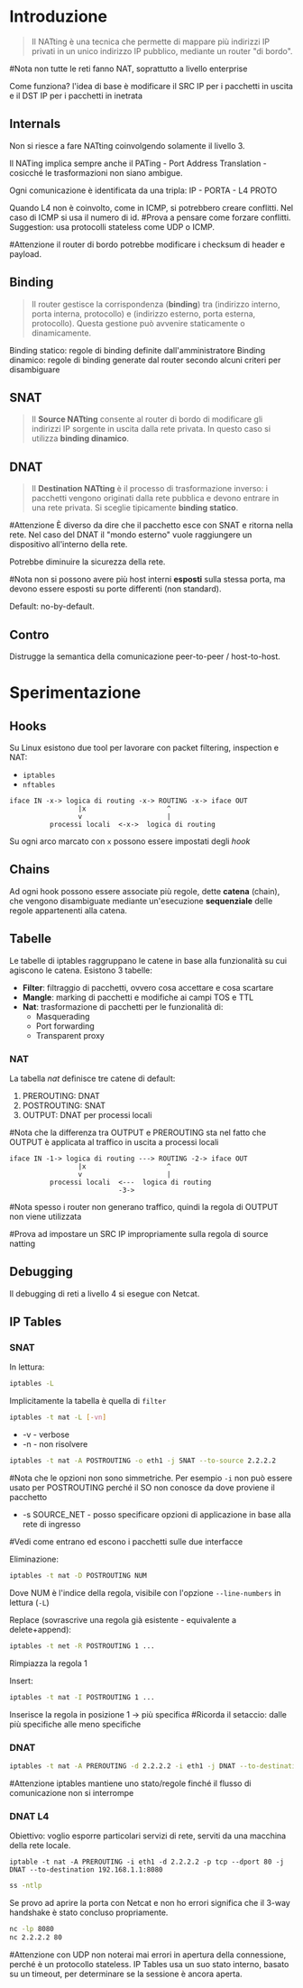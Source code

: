 # Introduzione
>Il NATting è una tecnica che permette di mappare più indirizzi IP privati in un unico indirizzo IP pubblico, mediante un router "di bordo".

#Nota non tutte le reti fanno NAT, soprattutto a livello enterprise

Come funziona? l'idea di base è modificare il SRC IP per i pacchetti in uscita e il DST IP per i pacchetti in inetrata
## Internals
Non si riesce a fare NATting coinvolgendo solamente il livello 3.

Il NATing implica sempre anche il PATing - Port Address Translation - cosicché le trasformazioni non siano ambigue.

Ogni comunicazione è identificata da una tripla: IP - PORTA - L4 PROTO

Quando L4 non è coinvolto, come in ICMP, si potrebbero creare conflitti. Nel caso di ICMP si usa il numero di id.
#Prova a pensare come forzare conflitti. Suggestion: usa protocolli stateless come UDP o ICMP.

#Attenzione il router di bordo potrebbe modificare i checksum di header e payload.

## Binding
>Il router gestisce la corrispondenza (**binding**) tra (indirizzo interno, porta interna, protocollo) e (indirizzo esterno, porta esterna, protocollo). Questa gestione può avvenire staticamente o dinamicamente.

Binding statico: regole di binding definite dall'amministratore
Binding dinamico: regole di binding generate dal router secondo alcuni criteri per disambiguare
## SNAT
>Il **Source NATting** consente al router di bordo di modificare gli indirizzi IP sorgente in uscita dalla rete privata. In questo caso si utilizza **binding dinamico**.

## DNAT
>Il **Destination NATting** è il processo di trasformazione inverso: i pacchetti vengono originati dalla rete pubblica e devono entrare in una rete privata. Si sceglie tipicamente **binding statico**.

#Attenzione È diverso da dire che il pacchetto esce con SNAT e ritorna nella rete. Nel caso del DNAT il "mondo esterno" vuole raggiungere un dispositivo all'interno della rete.

Potrebbe diminuire la sicurezza della rete.

#Nota non si possono avere più host interni **esposti** sulla stessa porta, ma devono essere esposti su porte differenti (non standard).

Default: no-by-default.
## Contro
Distrugge la semantica della comunicazione peer-to-peer / host-to-host.

# Sperimentazione
## Hooks
Su Linux esistono due tool per lavorare con packet filtering, inspection e NAT:
- `iptables`
- `nftables`

```
iface IN -x-> logica di routing -x-> ROUTING -x-> iface OUT
                 |x                    ^
                 v                     |
          processi locali  <-x->  logica di routing
```

Su ogni arco marcato con `x` possono essere impostati degli *hook*

## Chains
Ad ogni hook possono essere associate più regole, dette **catena** (chain), che vengono disambiguate mediante un'esecuzione **sequenziale** delle regole appartenenti alla catena.
## Tabelle
Le tabelle di iptables raggruppano le catene in base alla funzionalità su cui agiscono le catena. Esistono 3 tabelle:
- **Filter**: filtraggio di pacchetti, ovvero cosa accettare e cosa scartare
- **Mangle**: marking di pacchetti e modifiche ai campi TOS e TTL
- **Nat**: trasformazione di pacchetti per le funzionalità di:
	- Masquerading
	- Port forwarding
	- Transparent proxy

### NAT
La tabella *nat* definisce tre catene di default:
1. PREROUTING: DNAT
2. POSTROUTING: SNAT
3. OUTPUT: DNAT per processi locali

#Nota che la differenza tra OUTPUT e PREROUTING sta nel fatto che OUTPUT è applicata al traffico in uscita a processi locali

```
iface IN -1-> logica di routing ---> ROUTING -2-> iface OUT
                 |x                    ^
                 v                     |
          processi locali  <---  logica di routing
                           -3->
```

#Nota spesso i router non generano traffico, quindi la regola di OUTPUT non viene utilizzata

#Prova ad impostare un SRC IP impropriamente sulla regola di source natting

## Debugging
Il debugging di reti a livello 4 si esegue con Netcat.

## IP Tables
### SNAT
In lettura:
```bash
iptables -L
```

Implicitamente la tabella è quella di `filter`

```bash
iptables -t nat -L [-vn]
```
- -v - verbose
- -n - non risolvere

```bash
iptables -t nat -A POSTROUTING -o eth1 -j SNAT --to-source 2.2.2.2
```

#Nota che le opzioni non sono simmetriche. Per esempio `-i` non può essere usato per POSTROUTING perché il SO non conosce da dove proviene il pacchetto

- -s SOURCE_NET - posso specificare opzioni di applicazione in base alla rete di ingresso

#Vedi come entrano ed escono i pacchetti sulle due interfacce

Eliminazione:
```bash
iptables -t nat -D POSTROUTING NUM
```
Dove NUM è l'indice della regola, visibile con l'opzione `--line-numbers` in lettura (`-L`)

Replace (sovrascrive una regola già esistente - equivalente a delete+append):
```bash
iptables -t net -R POSTROUTING 1 ...
```
Rimpiazza la regola 1

Insert:
```bash
iptables -t nat -I POSTROUTING 1 ...
```
Inserisce la regola in posizione 1 -> più specifica
#Ricorda il setaccio: dalle più specifiche alle meno specifiche

### DNAT
```bash
iptables -t nat -A PREROUTING -d 2.2.2.2 -i eth1 -j DNAT --to-destination 192.168.1.1
```


#Attenzione iptables mantiene uno stato/regole finché il flusso di comunicazione non si interrompe

### DNAT L4
Obiettivo: voglio esporre particolari servizi di rete, serviti da una macchina della rete locale.

```
iptable -t nat -A PREROUTING -i eth1 -d 2.2.2.2 -p tcp --dport 80 -j DNAT --to-destination 192.168.1.1:8080
```

```bash
ss -ntlp
```

Se provo ad aprire la porta con Netcat e non ho errori significa che il 3-way handshake è stato concluso propriamente.

```bash
nc -lp 8080
nc 2.2.2.2 80
```

#Attenzione con UDP non noterai mai errori in apertura della connessione, perché è un protocollo stateless. IP Tables usa un suo stato interno, basato su un timeout, per determinare se la sessione è ancora aperta.